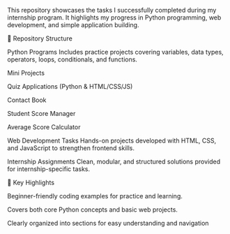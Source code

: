This repository showcases the tasks I successfully completed during my internship program. It highlights my progress in Python programming, web development, and simple application building.

📂 Repository Structure

Python Programs
Includes practice projects covering variables, data types, operators, loops, conditionals, and functions.

Mini Projects

Quiz Applications (Python & HTML/CSS/JS)

Contact Book

Student Score Manager

Average Score Calculator

Web Development Tasks
Hands-on projects developed with HTML, CSS, and JavaScript to strengthen frontend skills.

Internship Assignments
Clean, modular, and structured solutions provided for internship-specific tasks.

🌟 Key Highlights

Beginner-friendly coding examples for practice and learning.

Covers both core Python concepts and basic web projects.

Clearly organized into sections for easy understanding and navigation
